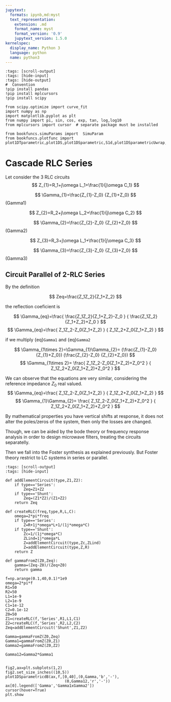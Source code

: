 ```yaml
---
jupytext:
  formats: ipynb,md:myst
  text_representation:
    extension: .md
    format_name: myst
    format_version: '0.9'
    jupytext_version: 1.5.0
kernelspec:
  display_name: Python 3
  language: python
  name: python3
---
```


<style>
.images{
    text-align:center;
}
</style>

```{code-cell} ipython3
:tags: [scroll-output]
:tags: [hide-input]
:tags: [hide-output]
#  Convention
!pip install pandas
!pip install mplcursors
!pip install scipy

from scipy.optimize import curve_fit
import numpy as np
import matplotlib.pyplot as plt
from numpy import pi, sin, cos, exp, tan, log,log10
from mplcursors import cursor  # separate package must be installed

from bookfuncs.simuParams import  SimuParam
from bookfuncs.plotfunc import plot1DTparametric,plot1DS,plot1DSparametric,S1d,plot1DSparametricUwrap,plot1DSparametricdB

```



# Cascade RLC Series

Let consider the 3 RLC circuits
$$
Z_{1}=R_1+j\omega L_1+\frac{1}{j\omega C_1}
$$

$$
\Gamma_{1}=\frac{Z_{1}-Z_0}
{Z_{1}+Z_0}
$$(Gamma1)

$$
Z_{2}=R_2+j\omega L_2+\frac{1}{j\omega C_2}
$$

$$
\Gamma_{2}=\frac{Z_{2}-Z_0}
{Z_{2}+Z_0}
$$(Gamma2)


$$
Z_{3}=R_3+j\omega L_1+\frac{1}{j\omega C_3}
$$

$$
\Gamma_{3}=\frac{Z_{3}-Z_0}
{Z_{3}+Z_0}
$$(Gamma3)


##  Circuit Parallel of 2-RLC Series

By the definition

$$
Zeq=\frac{Z_1Z_2}{Z_1+Z_2}
$$

the reflection coeficient is

$$
\Gamma_{eq}=\frac{
    \frac{Z_1Z_2}{Z_1+Z_2}-Z_0
    }
    {
    \frac{Z_1Z_2}{Z_1+Z_2}+Z_0
    }
$$
$$
\Gamma_{eq}=\frac{
Z_1Z_2-Z_0(Z_1+Z_2)
    }
    {
  Z_1Z_2+Z_0(Z_1+Z_2)
    }
$$

if we multiply {eq}`Gamma1` and {eq}`Gamma2`

$$
\Gamma_{1\times 2}=\Gamma_{1}\Gamma_{2}=
(\frac{Z_{1}-Z_0}
{Z_{1}+Z_0})
(\frac{Z_{2}-Z_0}
{Z_{2}+Z_0})
$$
$$
\Gamma_{1\times 2}=
\frac{
Z_1Z_2-Z_0(Z_1+Z_2)+Z_0^2
    }
    {
  Z_1Z_2+Z_0(Z_1+Z_2)+Z_0^2
    }
$$


We can observe that the equations are very similar, considering the reference impedance $Z_0$ real valued.
$$
\Gamma_{eq}=\frac{
Z_1Z_2-Z_0(Z_1+Z_2)
    }
    {
  Z_1Z_2+Z_0(Z_1+Z_2)
    }
$$
$$
\Gamma_{1}\Gamma_{2}=
\frac{
Z_1Z_2-Z_0(Z_1+Z_2)+Z_0^2
    }
    {
  Z_1Z_2+Z_0(Z_1+Z_2)+Z_0^2
    }
$$

By mathematical properties you have vertical shifts at response, it does not alter the poles/zeros of the system, then only the losses are changed.

Though, we can be aided by the bode theory or frequency response analysis in order to design microwave filters, treating the circuits separatelly.

Then we fall into the Foster synthesis as explained previously. But Foster theory restrict to LC systems in series or parallel.  

```{code-cell} ipython3
:tags: [scroll-output]
:tags: [hide-input]

def addElementCircuit(type,Z1,Z2):
    if type=='Series':
        Zeq=Z1+Z2
    if type=='Shunt':
        Zeq=(Z1*Z2)/(Z1+Z2)
    return Zeq

def createRLC(freq,type,R,L,C):
    omega=2*pi*freq
    if type=='Series':
        Z=R+1j*omega*L+1/(1j*omega*C)
    if type=='Shunt':
        Zc=1/(1j*omega*C)
        ZLind=1j*omega*L
        Z=addElementCircuit(type,Zc,ZLind)
        Z=addElementCircuit(type,Z,R)
    return Z

def gammaFromZ(Z0,Zeq):
    gamma=(Zeq-Z0)/(Zeq+Z0)
    return gamma

f=np.arange(0.1,40,0.1)*1e9
omega=2*pi*f
R1=50
R2=50
L1=1e-9
L2=1e-9
C1=1e-12
C2=0.1e-12
Z0=50
Z1=createRLC(f,'Series',R1,L1,C1)
Z2=createRLC(f,'Series',R2,L2,C2)
Zeq=addElementCircuit('Shunt',Z1,Z2)

Gamma=gammaFromZ(Z0,Zeq)
Gamma1=gammaFromZ(Z0,Z1)
Gamma2=gammaFromZ(Z0,Z2)

Gamma12=Gamma2*Gamma1


fig2,ax=plt.subplots(1,2)
fig2.set_size_inches((10,5))
plot1DSparametricdB(ax,f,[0,40],(0,Gamma,'b','-'),
                          (0,Gamma12,'r','-'))
ax[0].legend(['Gamma','Gamma1xGamma2'])
cursor(hover=True)
plt.show

```




















